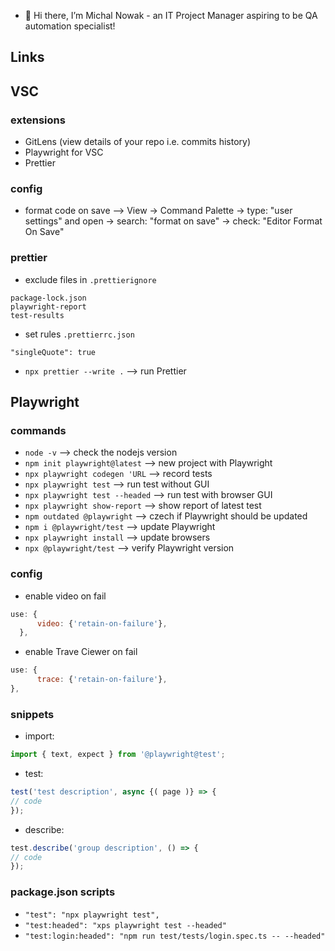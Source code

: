 - 👋 Hi there, I’m Michal Nowak - an IT Project Manager aspiring to be QA automation specialist!

## Links

## VSC

### extensions
- GitLens (view details of your repo i.e. commits history)
- Playwright for VSC
- Prettier

### config
- format code on save --> View -> Command Palette -> type: "user settings" and open -> search: "format on save" -> check: "Editor Format On Save"

### prettier
- exclude files in `.prettierignore`
```
package-lock.json
playwright-report
test-results
```
- set rules `.prettierrc.json`
```
"singleQuote": true
```
- `npx prettier --write .` --> run Prettier


## Playwright

### commands 
- `node -v` --> check the nodejs version
- `npm init playwright@latest` --> new project with Playwright
- `npx playwright codegen 'URL` --> record tests
- `npx playwright test` --> run test without GUI
- `npx playwright test --headed` --> run test with browser GUI
- `npx playwright show-report` --> show report of latest test
- `npm outdated @playwright` --> czech if Playwright should be updated
- `npm i @playwright/test` --> update Playwright
- `npx playwright install` --> update browsers
- `npx @playwright/test` --> verify Playwright version

### config
- enable video on fail
```javascript
use: {
      video: {'retain-on-failure'},
  },
```
- enable Trave Ciewer on fail
```javascript
use: {
      trace: {'retain-on-failure'},
},
```

### snippets
- import:
```typescript
import { text, expect } from '@playwright@test';
```
- test:
```typescript
test('test description', async {( page )} => {
// code
});
```
- describe:
```typescript
test.describe('group description', () => {
// code
});
```

### package.json scripts
- `"test": "npx playwright test",`
- `"test:headed": "xps playwright test --headed"`
- `"test:login:headed": "npm run test/tests/login.spec.ts -- --headed"`
